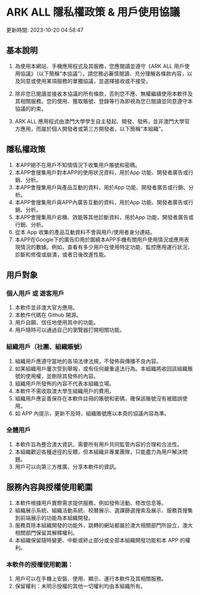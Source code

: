# ARK ALL 隱私權政策 & 用戶使用協議

更新時間: 2023-10-20 04:58:47

## 基本說明

1. 為使用本網站、手機應用程式及其服務，您應閱讀並遵守《ARK ALL 用戶使用協議》（以下簡稱“本協議”）。請您務必審慎閱讀、充分理解各條款內容，以及同意或使用某項服務的單獨協議，並選擇接收或不接受。

2. 除非您已閱讀並接收本協議的所有條款，否則您不應、無權繼續使用本軟件及其相關服務。您的使用、獲取賬號、登錄等行為即視為您已閱讀並同意遵守本協議的約束。

3. ARK ALL 應用程式由澳門大學學生自主發起、開發、發佈，並非澳門大學官方應用，而屬於個人開發者或第三方開發者，以下簡稱“本組織”。

## 隱私權政策
1. 本APP絕不在用戶不知情情況下收集用戶賬號和密碼。
2. 本APP會搜集用戶對本APP的使用狀況資料，用於App 功能、開發者廣告或行銷、分析。
3. 本APP會搜集用戶與產品互動的資料，用於App 功能、開發者廣告或行銷、分析。
4. 本APP會搜集用戶與APP內廣告互動的資料，用於App 功能、開發者廣告或行銷、分析。
5. 本APP會搜集用戶宕機、效能等其他診斷資料，用於App 功能、開發者廣告或行銷、分析。
6. 從本 App 收集的產品互動資料不會與用戶/使用者身分連結。
7. 本APP在Google下的廣告ID用於圍繞本APP手機有關用戶使用情況或應用表現情況的數據。例如，查看有多少用戶在使用特定功能、監控應用運行狀況，診斷和修復或崩潰，或者日後改進性能。

## 用戶對象

### 個人用戶 或 遊客用戶

1. 本軟件並非澳大官方應用。
2. 本軟件代碼在 Github 開源。
3. 用戶自願、信任地使用其中的功能。
4. 用戶隨時可以通過自己的瀏覽器打開相關功能。

### 組織用戶（社團、組織賬號）

1. 組織用戶應遵守當地的各項法律法規，不發佈與傳播不良內容。
2. 如某組織用戶屢次受到舉報，或有任何嚴重違法行為。本組織將收回該組織賬號的使用權，並刪除其發佈的內容。
3. 組織用戶所發佈的內容不代表本組織立場。
4. 本軟件不需收取澳大學生組織用戶的費用。
5. 組織用戶應妥善保存在本軟件註冊的賬號和密碼，確保該賬號沒有被錯誤使用。
6. 如 APP 內提示，更新不及時，組織賬號應以本頁的協議內容為準。

### 全體用戶

1. 本軟件旨為整合澳大資訊，需要所有用戶共同監管內容的合理和合法性。
2. 本組織歡迎各種途徑的反饋，但本組織非專業團隊，只能盡力為用戶解決問題。
3. 用戶可以向第三方推廣、分享本軟件的資訊。

## 服務內容與授權使用範圍

1. 本軟件根據用戶實際需求提供服務，例如發佈活動、修改信息等。
1. 組織展示系統、組織活動系統、校曆展示、選課篩選搜索及展示、服務頁搜集到前端展示的功能為本組織開發。
1. 服務頁除本組織開發的功能外，跳轉的網站都屬於澳大相關部門所設立，澳大相關部門保留其解釋權利。
1. 本組織保留隨時變更、中斷或終止部分或全部本組織開發功能和本 APP 的權利。

### 本軟件的授權使用範圍：

1. 用戶可以在手機上安裝、使用、顯示、運行本軟件及其相關服務。
2. 保留權利：未明示授權的其他一切權利均由本組織所有。

